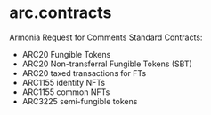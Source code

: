 # arc.contracts
Armonia Request for Comments Standard Contracts:

- ARC20 Fungible Tokens
- ARC20 Non-transferral Fungible Tokens (SBT)
- ARC20 taxed transactions for FTs
- ARC1155 identity NFTs
- ARC1155 common NFTs
- ARC3225 semi-fungible tokens